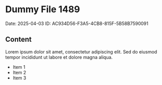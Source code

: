 # Dummy File 1489

Date: 2025-04-03
ID: AC934D56-F3A5-4CB8-815F-5B58B7590091

## Content

Lorem ipsum dolor sit amet, consectetur adipiscing elit.
Sed do eiusmod tempor incididunt ut labore et dolore magna aliqua.

* Item 1
* Item 2
* Item 3

